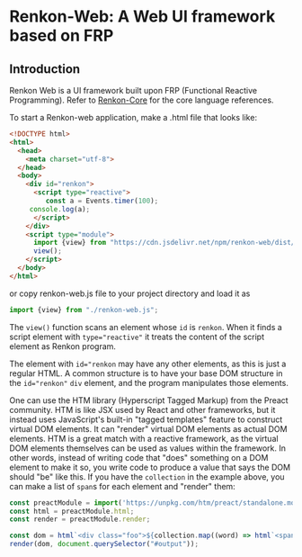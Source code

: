 # Renkon-Web: A Web UI framework based on FRP

## Introduction

Renkon Web is a UI framework built upon FRP (Functional Reactive Programming). Refer to [Renkon-Core](https://github.com/yoshikiohshima/renkon-core) for the core language references.

To start a Renkon-web application, make a .html file that looks like:

```HTML
<!DOCTYPE html>
<html>
  <head>
    <meta charset="utf-8"> 
  </head>
  <body>
    <div id="renkon">
      <script type="reactive">
         const a = Events.timer(100);
	 console.log(a);
      </script>
    </div>
    <script type="module">
      import {view} from "https://cdn.jsdelivr.net/npm/renkon-web/dist/renkon-web.js";
      view();
    </script>
  </body>
</html>
```

or copy renkon-web.js file to your project directory and load it as

```JavaScript
import {view} from "./renkon-web.js";
```

The `view()` function scans an element whose `id` is `renkon`. When it finds a script element with `type="reactive"` it treats the content of the script element as Renkon program.

The element with `id="renkon` may have any other elements, as this is just a regular HTML. A common structure is to have your base DOM structure in the `id="renkon"` `div` element, and the program manipulates those elements.

One can use the HTM library (Hyperscript Tagged Markup) from the
Preact community. HTM is like JSX used by React and other frameworks,
but it instead uses JavaScript's built-in "tagged templates" feature
to construct virtual DOM elements. It can "render" virtual DOM
elements as actual DOM elements. HTM is a great match with a reactive
framework, as the virtual DOM elements themselves can be used as
values within the framework. In other words, instead of writing code
that "does" something on a DOM element to make it so, you write code
to produce a value that says the DOM should "be" like this. If you
have the `collection` in the example above, you can make a list of
`span`s for each element and "render" them:

```JavaScript
const preactModule = import('https://unpkg.com/htm/preact/standalone.module.js');
const html = preactModule.html;
const render = preactModule.render;

const dom = html`<div class="foo">${collection.map((word) => html`<span>${word}</span>`)}</div>`;
render(dom, document.querySelector("#output"));

```
